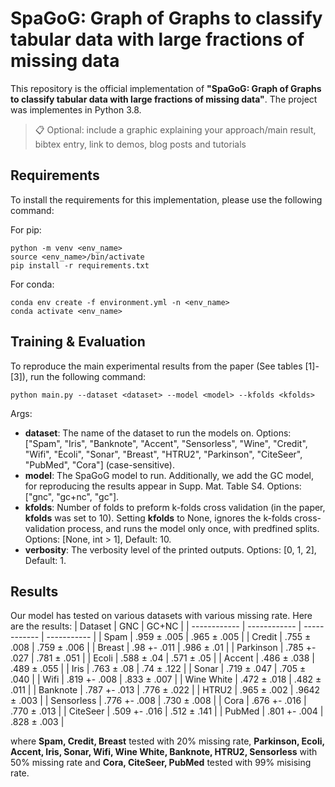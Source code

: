 # SpaGoG: Graph of Graphs to classify tabular data with large fractions of missing data

This repository is the official implementation of **"SpaGoG: Graph of Graphs to classify tabular data with large fractions of missing data"**. The project was implementes in Python 3.8. 

>📋  Optional: include a graphic explaining your approach/main result, bibtex entry, link to demos, blog posts and tutorials

## Requirements

To install the requirements for this implementation, please use the following command:

For pip:

```setup
python -m venv <env_name>
source <env_name>/bin/activate
pip install -r requirements.txt
```

For conda:

```setup
conda env create -f environment.yml -n <env_name>
conda activate <env_name>
```


## Training & Evaluation

To reproduce the main experimental results from the paper (See tables [1]-[3]), run the following command:

```train_eval
python main.py --dataset <dataset> --model <model> --kfolds <kfolds>
```


Args:

* **dataset**: The name of the dataset to run the models on. Options: ["Spam", "Iris", "Banknote", "Accent", "Sensorless", "Wine", "Credit", "Wifi", "Ecoli", "Sonar", "Breast", "HTRU2", "Parkinson", "CiteSeer", "PubMed", "Cora"] (case-sensitive).
* **model**: The SpaGoG model to run. Additionally, we add the GC model, for reproducing the results appear in Supp. Mat. Table S4. Options: ["gnc", "gc+nc", "gc"].
* **kfolds**: Number of folds to preform k-folds cross validation (in the paper, **kfolds** was set to 10). Setting **kfolds** to None, ignores the k-folds cross-validation process, and runs the model only once, with predfined splits. Options: [None, int > 1], Default: 10.
* **verbosity**: The verbosity level of the printed outputs. Options: [0, 1, 2], Default: 1. 

## Results

Our model has tested on various datasets with various missing rate. Here are the results:
| Dataset      | GNC          | GC+NC       |
| ------------ | ------------ | ------------ | ----------- |
| Spam         | .959 ± .005  | .965 ± .005 |
| Credit       | .755 ± .008  | .759 ± .006  |
| Breast       | .98 +- .011  | .986 ± .01   |
| Parkinson    | .785 +- .027 | .781 ± .051 |
| Ecoli        | .588 ± .04   | .571 ± .05   |
| Accent       | .486 ± .038  | .489 ± .055  |
| Iris         | .763 ± .08   | .74 ± .122   |
| Sonar        | .719 ± .047  | .705 ± .040  |
| Wifi         | .819 +- .008 | .833 ± .007  |
| Wine White   | .472 ± .018  | .482 ± .011  |
| Banknote     | .787 +- .013 | .776 ± .022  |
| HTRU2        | .965 ± .002  | .9642 ± .003 |
| Sensorless   | .776 +- .008 | .730 ± .008  |
| Cora         | .676 +- .016 | .770 ± .013 |
| CiteSeer     | .509 +- .016 | .512 ± .141  |
| PubMed       | .801 +- .004 | .828 ± .003  |

where **Spam, Credit, Breast** tested with 20% missing rate, **Parkinson, Ecoli, Accent, Iris, Sonar, Wifi, Wine White, Banknote, HTRU2, Sensorless** with 50% missing rate and **Cora, CiteSeer, PubMed** tested with 99% misising rate.
